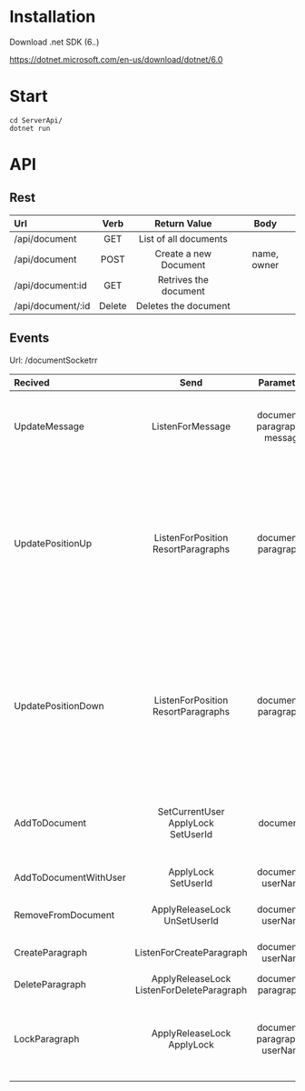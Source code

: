 # Installation

Download .net SDK (6.*.*)

https://dotnet.microsoft.com/en-us/download/dotnet/6.0

# Start

```
cd ServerApi/
dotnet run
```

# API

## Rest

| Url | Verb | Return Value | Body |
|:-----|:--------:|:--------:|:--------:| 
| /api/document | GET | List of all documents | |
| /api/document | POST | Create a new Document | name, owner|
| /api/document:id | GET | Retrives the document | |
| /api/document/:id | Delete | Deletes the document | |

## Events

Url: /documentSocketrr

| Recived |  Send  | Parameters  | Description | 
|:-----|:--------:|:--------:| :------:|
| UpdateMessage   | ListenForMessage | documentId, paragraphId, message  | Sending a change to all the other clients on this document |
| UpdatePositionUp   |  ListenForPosition </br>  ResortParagraphs  | documentId, paragraphId   | Changes the position of the paragraph one number lower. If there is already an other paragraph, the position will be switched |
| UpdatePositionDown   | ListenForPosition </br>  ResortParagraphs  |  documentId, paragraphId   | Changes the position of the paragraph one number upper. If there is already an other paragraph, the position will be switched|
| AddToDocument | SetCurrentUser </br> ApplyLock </br> SetUserId | documentId | Add new user to the document + generates a random Username |
| AddToDocumentWithUser | ApplyLock </br> SetUserId | documentId, userName | Add new user to the document |
| RemoveFromDocument | ApplyReleaseLock </br> UnSetUserId | documentId, userName | Removes user from document |
| CreateParagraph | ListenForCreateParagraph | documentId, userName | Creates new paragraph |
| DeleteParagraph | ApplyReleaseLock </br> ListenForDeleteParagraph | documentId, paragraphId | Deletes paragraph |
| LockParagraph | ApplyReleaseLock </br> ApplyLock | documentId, paragraphId, userName | Locks a Paragraph, if the user already had a lock, it will be released |